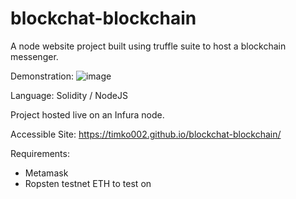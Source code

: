 # blockchat-blockchain

A node website project built using truffle suite to host a blockchain messenger. 

Demonstration:
![image](https://user-images.githubusercontent.com/19398628/221350023-894dd7fa-3932-4742-be86-ab36f66323a5.png)


Language: Solidity / NodeJS

Project hosted live on an Infura node. 

Accessible Site: https://timko002.github.io/blockchat-blockchain/

Requirements: 

* Metamask 
* Ropsten testnet ETH to test on
